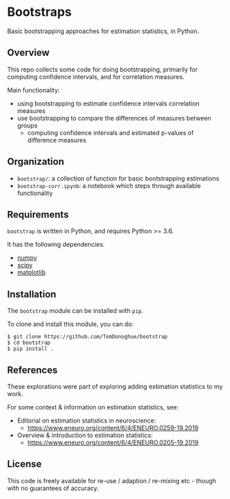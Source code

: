 # Bootstraps

Basic bootstrapping approaches for estimation statistics, in Python.

## Overview

This repo collects some code for doing bootstrapping, primarily for computing confidence intervals, and for correlation measures.

Main functionality:
- using bootstrapping to estimate confidence intervals correlation measures
- use bootstrapping to compare the differences of measures between groups
    - computing confidence intervals and estimated p-values of difference measures

## Organization

- `bootstrap/`: a collection of function for basic bootstrapping estimations
- `bootstrap-corr.ipynb`: a notebook which steps through available functionality

## Requirements

`bootstrap` is written in Python, and requires Python >= 3.6.

It has the following dependencies.

- [numpy](https://github.com/numpy/numpy)
- [scipy](https://github.com/scipy/scipy)
- [matplotlib](https://github.com/matplotlib/matplotlib)

## Installation

The `bootstrap` module can be installed with `pip`.

To clone and install this module, you can do:

```
$ git clone https://github.com/TomDonoghue/bootstrap
$ cd bootstrap
$ pip install .
```

## References

These explorations were part of exploring adding estimation statistics to my work.

For some context & information on estimation statistics, see:

- Editorial on estimation statistics in neuroscience:
    - https://www.eneuro.org/content/6/4/ENEURO.0259-19.2019
- Overview & introduction to estimation statistics:
    - https://www.eneuro.org/content/6/4/ENEURO.0205-19.2019

## License

This code is freely available for re-use / adaption / re-mixing etc - though with no guarantees of accuracy.
